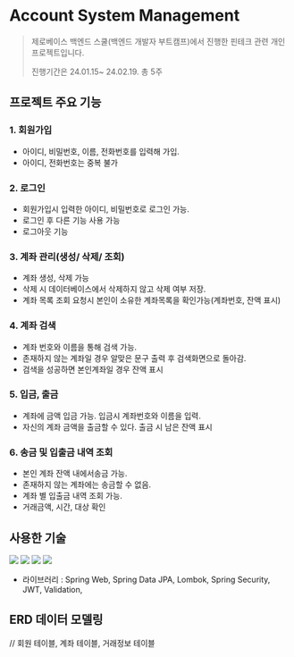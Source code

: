 # Account System Management 
> 제로베이스 백엔드 스쿨(백엔드 개발자 부트캠프)에서 진행한 핀테크 관련 개인 프로젝트입니다.
> 
> 진행기간은 24.01.15~ 24.02.19. 총 5주
> 
## 프로젝트 주요 기능

### 1. 회원가입
- 아이디, 비밀번호, 이름, 전화번호를 입력해 가입.
- 아이디, 전화번호는 중복 불가
### 2. 로그인
- 회원가입시 입력한 아이디, 비밀번호로 로그인 가능.
- 로그인 후 다른 기능 사용 가능
- 로그아웃 기능
### 3. 계좌 관리(생성/ 삭제/ 조회)
- 계좌 생성, 삭제 가능
- 삭제 시 데이터베이스에서 삭제하지 않고 삭제 여부 저장.
- 계좌 목록 조회 요청시 본인이 소유한 계좌목록을 확인가능(계좌번호, 잔액 표시)
### 4. 계좌 검색
- 계좌 번호와 이름을 통해 검색 가능.
- 존재하지 않는 계좌일 경우 알맞은 문구 출력 후 검색화면으로 돌아감.
- 검색을 성공하면 본인계좌일 경우 잔액 표시
### 5. 입금, 출금
- 계좌에 금액 입금 가능. 입금시 계좌번호와 이름을 입력.
- 자신의 계좌 금액을 출금할 수 있다. 출금 시 남은 잔액 표시
### 6. 송금 및 입출금 내역 조회
- 본인 계좌 잔액 내에서송금 가능.
- 존재하지 않는 계좌에는 송금할 수 없음.
- 계좌 별 입출금 내역 조회 가능.
- 거래금액, 시간, 대상 확인

## 사용한 기술 
<img src="https://img.shields.io/badge/java-007396?style=for-the-badge&logo=java&logoColor=white">
<img src="https://img.shields.io/badge/mysql-4479A1?style=for-the-badge&logo=mysql&logoColor=white">
<img src="https://img.shields.io/badge/spring-6DB33F?style=for-the-badge&logo=spring&logoColor=white">
<img src="https://img.shields.io/badge/github-181717?style=for-the-badge&logo=github&logoColor=white">

- 라이브러리 : Spring Web, Spring Data JPA, Lombok, Spring Security, JWT, Validation, 

## ERD 데이터 모델링
// 회원 테이블, 계좌 테이블, 거래정보 테이블


